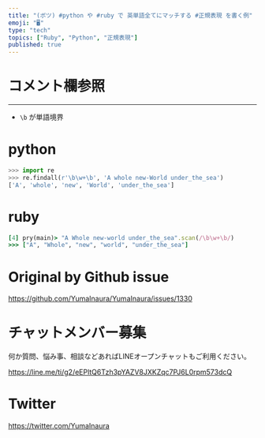 ```yaml
---
title: "(ボツ) #python や #ruby で 英単語全てにマッチする #正規表現 を書く例"
emoji: "🖥"
type: "tech"
topics: ["Ruby", "Python", "正規表現"]
published: true
---
```


# コメント欄参照

---

- `\b` が単語境界

# python

```py
>>> import re
>>> re.findall(r'\b\w+\b', 'A whole new-World under_the_sea')
['A', 'whole', 'new', 'World', 'under_the_sea']
```

# ruby

```rb
[4] pry(main)> "A Whole new-world under_the_sea".scan(/\b\w+\b/)
>>> ["A", "Whole", "new", "world", "under_the_sea"]
```

# Original by Github issue

https://github.com/YumaInaura/YumaInaura/issues/1330








<!-- Update From Qiita API -->

# チャットメンバー募集


何か質問、悩み事、相談などあればLINEオープンチャットもご利用ください。

https://line.me/ti/g2/eEPltQ6Tzh3pYAZV8JXKZqc7PJ6L0rpm573dcQ





# Twitter


https://twitter.com/YumaInaura


<!-- Update From Qiita API -->


